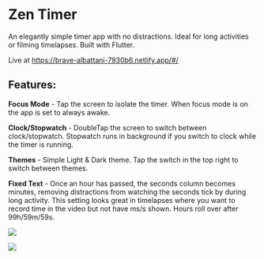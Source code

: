 # Zen Timer

An elegantly simple timer app with no distractions. Ideal for long activities or filming timelapses. Built with Flutter.

Live at https://brave-albattani-7930b6.netlify.app/#/
## Features:
<b>Focus Mode</b> - Tap the screen to isolate the timer. When focus mode is on the app is set to always awake.

<b>Clock/Stopwatch</b> - DoubleTap the screen to switch between clock/stopwatch. Stopwatch runs in background if you switch to clock while the timer is running.

<b>Themes</b> - Simple Light & Dark theme. Tap the switch in the top right to switch between themes.

<b>Fixed Text</b> - Once an hour has passed, the seconds column becomes minutes, removing distractions from watching the seconds tick by during long activity. This setting looks great in timelapses where you want to record time in the video but not have ms/s shown. Hours roll over after 99h/59m/59s.

![](https://raw.githubusercontent.com/willzittlau/zen_timer/main/assets/images/focus_mode.gif)

![](https://raw.githubusercontent.com/willzittlau/zen_timer/main/assets/images/light_mode.png)
